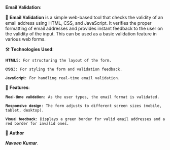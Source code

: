 𝐄𝐦𝐚𝐢𝐥 𝐕𝐚𝐥𝐢𝐝𝐚𝐭𝐢𝐨𝐧:

 🚀 𝐄𝐦𝐚𝐢𝐥 𝐕𝐚𝐥𝐢𝐝𝐚𝐭𝐢𝐨𝐧 is a simple web-based tool that checks the validity of an email address using HTML, CSS, and JavaScript. It verifies the proper formatting of email addresses and provides instant feedback to the user on the validity of the input. This can be used as a basic validation feature in various web forms.

 🛠️ 𝐓𝐞𝐜𝐡𝐧𝐨𝐥𝐨𝐠𝐢𝐞𝐬 𝐔𝐬𝐞𝐝:
 
    𝐇𝐓𝐌𝐋5: For structuring the layout of the form.
  
    𝐂𝐒𝐒3: For styling the form and validation feedback.
  
    𝐉𝐚𝐯𝐚𝐒𝐜𝐫𝐢𝐩𝐭: For handling real-time email validation.

 🌟 𝐅𝐞𝐚𝐭𝐮𝐫𝐞𝐬:
 
    𝐑𝐞𝐚𝐥-𝐭𝐢𝐦𝐞 𝐯𝐚𝐥𝐢𝐝𝐚𝐭𝐢𝐨𝐧: As the user types, the email format is validated.
    
    𝐑𝐞𝐬𝐩𝐨𝐧𝐬𝐢𝐯𝐞 𝐝𝐞𝐬𝐢𝐠𝐧: The form adjusts to different screen sizes (mobile, tablet, desktop).
    
    𝐕𝐢𝐬𝐮𝐚𝐥 𝐟𝐞𝐞𝐝𝐛𝐚𝐜𝐤: Displays a green border for valid email addresses and a red border for invalid ones.

👤 𝐀𝐮𝐭𝐡𝐨𝐫

  𝑵𝒂𝒗𝒆𝒆𝒏 𝑲𝒖𝒎𝒂𝒓.
    
